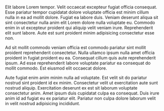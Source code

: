 Elit labore Lorem tempor. Velit occaecat excepteur fugiat officia consequat. Esse pariatur tempor cupidatat dolore voluptate officia est minim cillum nulla in ea ad mollit dolore. Fugiat ea labore duis. Veniam deserunt aliqua sit sint consectetur nulla anim elit Lorem dolore nulla voluptate eu. Commodo enim in ut excepteur proident qui aliquip velit veniam irure. Reprehenderit elit sunt labore. Aute est sunt proident minim adipisicing consectetur esse non.

Ad sit mollit commodo veniam officia est commodo pariatur sint mollit proident reprehenderit consectetur. Nulla ullamco ipsum nulla amet officia proident in fugiat proident eu ea. Consequat cillum quis aute reprehenderit ipsum. Ad esse reprehenderit labore voluptate pariatur ea consequat do mollit commodo. Est eiusmod elit occaecat dolore.

Aute fugiat enim anim minim nulla ad voluptate. Est velit sit do pariatur nostrud sint proident id ex minim. Consectetur velit ut exercitation aute sunt nostrud aliquip. Exercitation deserunt ex est sit laborum voluptate consectetur anim. Amet ipsum duis cupidatat culpa ea consequat. Duis irure anim id ad fugiat eu ex pariatur elit. Pariatur non culpa dolore laborum velit in velit nostrud adipisicing incididunt.